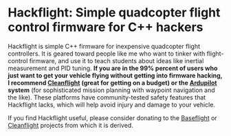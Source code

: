 # Hackflight: Simple quadcopter flight control firmware for C++ hackers

Hackflight is simple C++ firmware for inexpensive quadcopter flight controllers.  It is geared toward people like me 
who want to tinker with flight-control firmware, and use it to teach students about ideas like inertial measurement 
and PID tuning.  <b>If you are in the 99% percent of users who just want to get your vehicle flying without getting
into firmware hacking, I recommend [Cleanflight](http://cleanflight.com/) (great for getting on a 
budget) or the [Ardupilot](http://copter.ardupilot.org/ardupilot/index.html) system</b> (for sophisticated mission 
planning with waypoint navigation and the like).  These platforms have community-tested safety features that
Hackflight lacks, which will help avoid injury and damage to your vehicle.


If you find Hackflight useful, please consider donating
to the [Baseflight](https://goo.gl/3tyFhz) or 
[Cleanflight](https://www.paypal.com/cgi-bin/webscr?cmd=_s-xclick&hosted_button_id=TSQKVT6UYKGL6)
projects from which it is derived.


